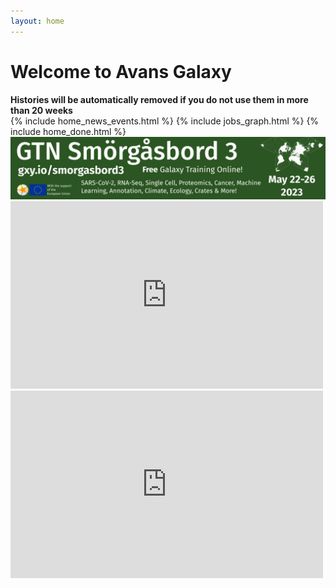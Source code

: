 ```yaml
---
layout: home
---
```


<h1>Welcome to Avans Galaxy</h1>
<b>Histories will be automatically removed if you do not use them in more than 20 weeks</b>

<div class="home">
  {% include home_news_events.html %}
  {% include jobs_graph.html %}
  {% include home_done.html %}
  
</div>
<img src="/images/banner-email.png" alt="The Gallantries, Galaxy Training Network & Galaxy Community are happy to announce: GTN Smorgasbord 3, gxy.io/smorgasbord3 a free galaxy training event, online, from may 22-26 2023. Topics covered include SARS-CoV-2, RNA-Seq, Single Cell, Proteomics, Machine Learning, Annotation, Climate, Ecology, Cancer, RO-Crates, and more! An EU flag in the corner indicates that this event is made possible with the support of the european union. A waterman butterfly projection map adorns the other corner suggesting a world wide event. Links are included to @gtn@mstdn.science @gallantries@mstdn.science, and two twitter urls @gxyTraining and @gallantries_eu">

<iframe src="https://galaxy.atgm.avans.nl/grafana/d-solo/000000004/galaxy?orgId=1&theme=light&panelId=54" width="500" height="300" frameborder="0"></iframe>
<iframe src="https://galaxy.atgm.avans.nl/grafana/d-solo/000000004/galaxy?orgId=1&theme=light&panelId=38" width="500" height="300" frameborder="0"></iframe>
